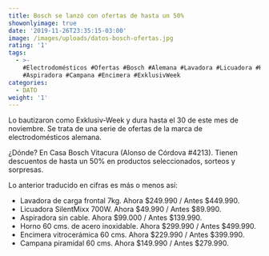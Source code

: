 ```yaml
---
title: Bosch se lanzó con ofertas de hasta un 50%
showonlyimage: true
date: '2019-11-26T23:35:15-03:00'
image: /images/uploads/datos-bosch-ofertas.jpg
rating: '1'
tags:
  - >-
    #Electrodomésticos #Ofertas #Bosch #Alemana #Lavadora #Licuadora #Horno
    #Aspiradora #Campana #Encimera #ExklusivWeek
categories:
  - DATO
weight: '1'
---
```

Lo bautizaron como Exklusiv-Week y dura hasta el 30 de este mes de noviembre. Se trata de una serie de ofertas de la marca de electrodomésticos alemana.

<!--more-->

¿Dónde? En Casa Bosch Vitacura (Alonso de Córdova #4213). Tienen descuentos de hasta un 50% en productos seleccionados, sorteos y sorpresas. 

Lo anterior traducido en cifras es más o menos así:

* Lavadora de carga frontal 7kg.
  Ahora $249.990 / Antes $449.990.
* Licuadora SilentMixx 700W. 
  Ahora $49.990 / Antes $89.990.
* Aspiradora sin cable. 
  Ahora $99.000 / Antes $139.990.
* Horno 60 cms. de acero inoxidable.
  Ahora $299.990 / Antes $499.990.
* Encimera vitrocerámica 60 cms.
  Ahora $229.990 / Antes $399.990.
* Campana piramidal 60 cms.
  Ahora $149.990 / Antes $279.990.
